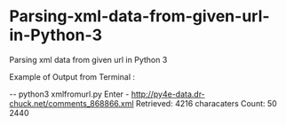 # Parsing-xml-data-from-given-url-in-Python-3
Parsing xml data from given url in Python 3

Example of Output from Terminal :

-- python3 xmlfromurl.py
Enter - http://py4e-data.dr-chuck.net/comments_868866.xml
Retrieved: 4216 characaters
Count: 50
2440


